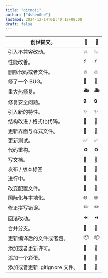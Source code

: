 ```yaml
---
title: "gitmoji"
author: ["4shen0ne"]
lastmod: 2024-12-14T01:40:12+08:00
draft: false
---
```


| 创世提交。            | 🎉 | :tada:                      |
|------------------|---|-----------------------------|
| 引入不兼容改动。      | 💥 | :boom:                      |
| 性能改善。            | ⚡️ | :zap:                       |
| 删除代码或者文件。    | 🔥 | :fire:                      |
| 修了一个 BUG。        | 🐛 | :bug:                       |
| 重大热修复。          | 🚑 | :ambulance:                 |
| 修复安全问题。        | 🔒 | :lock:                      |
| 引入新的特性。        | ✨ | :sparkles:                  |
| 结构改进 / 格式化代码。 | 🎨 | :art:                       |
| 更新界面与样式文件。  | 💄 | :lipstick:                  |
| 更新测试。            | ✅ | :white_check_mark:          |
| 代码重构。            | ♻️  | :recycle:                   |
| 写文档。              | 📝 | :pencil:                    |
| 发布 / 版本标签       | 🔖 | :bookmark:                  |
| 进行中。              | 🚧 | :construction:              |
| 改变配置文件。        | 🔧 | :wrench:                    |
| 国际化与本地化。      | 🌐 | :globe_with_meridians:      |
| 修正拼写错误。        | ✏️  | :pencil2:                   |
| 回滚改动。            | ⏪ | :rewind:                    |
| 合并分支。            | 🔀 | :twisted_rightwards_arrows: |
| 更新编译后的文件或者包。 | 📦 | :package:                   |
| 添加或者更新许可。    | 📄 | :page_facing_up:            |
| 添加一个彩蛋。        | 🥚 | :egg:                       |
| 添加或者更新 .gitignore 文件。 | 🙈 | :see_no_evil:               |
